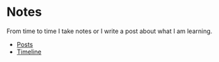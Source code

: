 Notes
=====

From time to time I take notes or I write a post about what I am learning.

- [Posts](https://github.com/abmesamesa/blog/tree/master/posts)
- [Timeline](https://github.com/abmesamesa/blog/tree/master/LEARNING.md)
